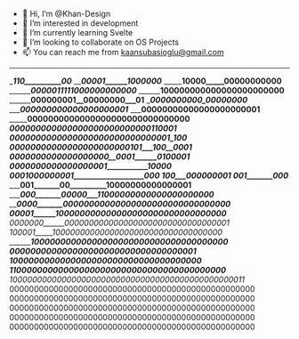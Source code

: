 - 👋 Hi, I’m @Khan-Design
- 👀 I’m interested in development
- 🌱 I’m currently learning Svelte
- 💞️ I’m looking to collaborate on OS Projects
- 📫 You can reach me from kaansubasioglu@gmail.com

__________________________________________________
__________________110__________00_________________
_________________00001______1000000_______________
_________________10000_____00000000000____________
_________________0000011111000000000000___________
________________100000000000000000000000__________
________________000000001__00000000___01__________
________________0000000000_00000000_______________
________________000000000000000000001_____________
_______________00000000000000000000001____________
_____________0000000000000000000000000000000______
_____________000000000000000000000000000110001____
____________0000000000000000000000000000001_100___
___________00000000000000000000000101___100__0001_
___________0000000000000000000__0001______0100001_
_________0000000000000000001___________10000______
________0001000000001___________________000_______
_______100___000000001____________________________
_______001_______000______________________________
_______001_______00__________10000000000000001____
______000_______00000___11000000000000000000000___
_____0000_______00000000000000000000000000000000__
____00001______100000000000000000000000000000000__
_0000000______0000000000000000000000000000000001__
_100001_____10000000000000000000000000000000000___
_________10000000000000000000000000000000000000___
________000000000000000000000000000000000001______
_______1000000000000000000000000000000000000______
___110000000000000000000000000000000000000000_____
1000000000000000000000000000000000000000000000011_
00000000000000000000000000000000000000000000000000
00000000000000000000000000000000000000000000000000
00000000000000000000000000000000000000000000000000
00000000000000000000000000000000000000000000000000
00000000000000000000000000000000000000000000000000
